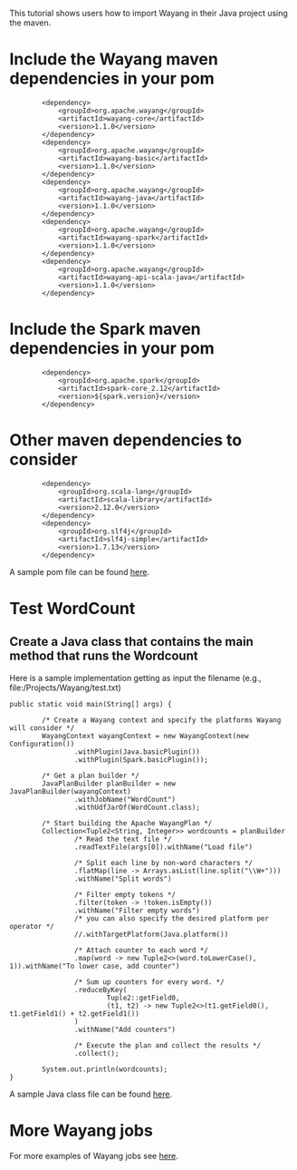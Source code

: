 <!--

  Licensed to the Apache Software Foundation (ASF) under one or more
  contributor license agreements.  See the NOTICE file distributed with
  this work for additional information regarding copyright ownership.
  The ASF licenses this file to You under the Apache License, Version 2.0
  (the "License"); you may not use this file except in compliance with
  the License.  You may obtain a copy of the License at

      http://www.apache.org/licenses/LICENSE-2.0

  Unless required by applicable law or agreed to in writing, software
  distributed under the License is distributed on an "AS IS" BASIS,
  WITHOUT WARRANTIES OR CONDITIONS OF ANY KIND, either express or implied.
  See the License for the specific language governing permissions and
  limitations under the License.

-->
This tutorial shows users how to import Wayang in their Java project using the maven.

# Include the Wayang maven dependencies in your pom
```shell
        <dependency>
            <groupId>org.apache.wayang</groupId>
            <artifactId>wayang-core</artifactId>
            <version>1.1.0</version>
        </dependency>
        <dependency>
            <groupId>org.apache.wayang</groupId>
            <artifactId>wayang-basic</artifactId>
            <version>1.1.0</version>
        </dependency>
        <dependency>
            <groupId>org.apache.wayang</groupId>
            <artifactId>wayang-java</artifactId>
            <version>1.1.0</version>
        </dependency>
        <dependency>
            <groupId>org.apache.wayang</groupId>
            <artifactId>wayang-spark</artifactId>
            <version>1.1.0</version>
        </dependency>
        <dependency>
            <groupId>org.apache.wayang</groupId>
            <artifactId>wayang-api-scala-java</artifactId>
            <version>1.1.0</version>
        </dependency>
```

# Include the Spark maven dependencies in your pom
```shell
        <dependency>
            <groupId>org.apache.spark</groupId>
            <artifactId>spark-core_2.12</artifactId>
            <version>${spark.version}</version>
        </dependency>
```

# Other maven dependencies to consider
```shell
        <dependency>
            <groupId>org.scala-lang</groupId>
            <artifactId>scala-library</artifactId>
            <version>2.12.0</version>
        </dependency>
        <dependency>
            <groupId>org.slf4j</groupId>
            <artifactId>slf4j-simple</artifactId>
            <version>1.7.13</version>
        </dependency>
```
A sample pom file can be found [here](pom-example.xml).

# Test WordCount
## Create a Java class that contains the main method that runs the Wordcount
Here is a sample implementation getting as input the filename (e.g., file:/Projects/Wayang/test.txt)

```shell
public static void main(String[] args) {

        /* Create a Wayang context and specify the platforms Wayang will consider */
        WayangContext wayangContext = new WayangContext(new Configuration())
                .withPlugin(Java.basicPlugin())
                .withPlugin(Spark.basicPlugin());

        /* Get a plan builder */
        JavaPlanBuilder planBuilder = new JavaPlanBuilder(wayangContext)
                .withJobName("WordCount")
                .withUdfJarOf(WordCount.class);

        /* Start building the Apache WayangPlan */
        Collection<Tuple2<String, Integer>> wordcounts = planBuilder
                /* Read the text file */
                .readTextFile(args[0]).withName("Load file")

                /* Split each line by non-word characters */
                .flatMap(line -> Arrays.asList(line.split("\\W+")))
                .withName("Split words")

                /* Filter empty tokens */
                .filter(token -> !token.isEmpty())
                .withName("Filter empty words")
                /* you can also specify the desired platform per operator */
                //.withTargetPlatform(Java.platform())

                /* Attach counter to each word */
                .map(word -> new Tuple2<>(word.toLowerCase(), 1)).withName("To lower case, add counter")

                /* Sum up counters for every word. */
                .reduceByKey(
                        Tuple2::getField0,
                        (t1, t2) -> new Tuple2<>(t1.getField0(), t1.getField1() + t2.getField1())
                )
                .withName("Add counters")

                /* Execute the plan and collect the results */
                .collect();

        System.out.println(wordcounts);
}
```
A sample Java class file can be found [here](WordCount.java).


# More Wayang jobs
For more examples of Wayang jobs see [here](github.com/zkaoudi/wayang-examples).
